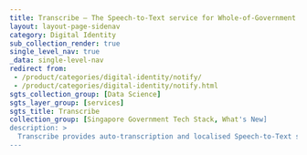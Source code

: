```yaml
---
title: Transcribe – The Speech-to-Text service for Whole-of-Government
layout: layout-page-sidenav
category: Digital Identity
sub_collection_render: true
single_level_nav: true
_data: single-level-nav
redirect from:
 - /product/categories/digital-identity/notify/
 - /product/categories/digital-identity/notify.html
sgts_collection_group: [Data Science]
sgts_layer_group: [services]
sgts_title: Transcribe
collection_group: [Singapore Government Tech Stack, What's New]
description: >
  Transcribe provides auto-transcription and localised Speech-to-Text services for Singapore government officers. Find out more here.
---
```

